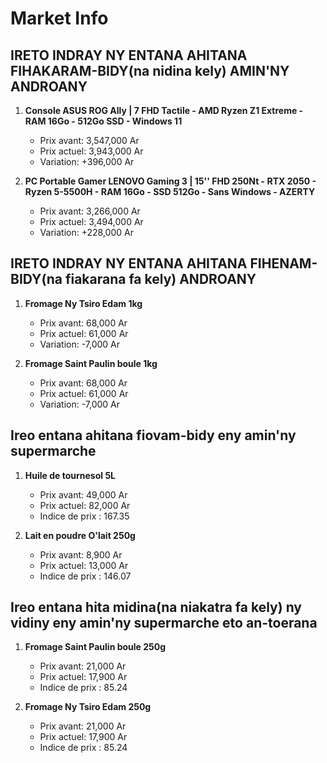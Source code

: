 # Market Info

## IRETO INDRAY NY ENTANA AHITANA FIHAKARAM-BIDY(na nidina kely) AMIN'NY ANDROANY

1. **Console ASUS ROG Ally | 7 FHD Tactile - AMD Ryzen Z1 Extreme - RAM 16Go - 512Go SSD - Windows 11**
   - Prix avant: 3,547,000 Ar
   - Prix actuel: 3,943,000 Ar
   - Variation: +396,000 Ar

2. **PC Portable Gamer LENOVO Gaming 3 | 15'' FHD 250Nt - RTX 2050 - Ryzen 5-5500H - RAM 16Go - SSD 512Go - Sans Windows - AZERTY**
   - Prix avant: 3,266,000 Ar
   - Prix actuel: 3,494,000 Ar
   - Variation: +228,000 Ar

## IRETO INDRAY NY ENTANA AHITANA FIHENAM-BIDY(na fiakarana fa kely) ANDROANY

1. **Fromage Ny Tsiro Edam 1kg**
   - Prix avant: 68,000 Ar
   - Prix actuel: 61,000 Ar
   - Variation: -7,000 Ar

2. **Fromage Saint Paulin boule 1kg**
   - Prix avant: 68,000 Ar
   - Prix actuel: 61,000 Ar
   - Variation: -7,000 Ar

## Ireo entana ahitana fiovam-bidy eny amin'ny supermarche

1. **Huile de tournesol 5L**
   - Prix avant: 49,000 Ar
   - Prix actuel: 82,000 Ar
   - Indice de prix : 167.35

2. **Lait en poudre O'lait 250g**
   - Prix avant: 8,900 Ar
   - Prix actuel: 13,000 Ar
   - Indice de prix : 146.07

## Ireo entana hita midina(na niakatra fa kely) ny vidiny eny amin'ny supermarche eto an-toerana

1. **Fromage Saint Paulin boule 250g**
   - Prix avant: 21,000 Ar
   - Prix actuel: 17,900 Ar
   - Indice de prix : 85.24

2. **Fromage Ny Tsiro Edam 250g**
   - Prix avant: 21,000 Ar
   - Prix actuel: 17,900 Ar
   - Indice de prix : 85.24

